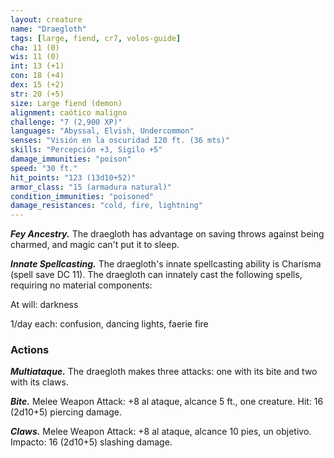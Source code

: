 ```yaml
---
layout: creature
name: "Draegloth"
tags: [large, fiend, cr7, volos-guide]
cha: 11 (0)
wis: 11 (0)
int: 13 (+1)
con: 18 (+4)
dex: 15 (+2)
str: 20 (+5)
size: Large fiend (demon)
alignment: caótico maligno
challenge: "7 (2,900 XP)"
languages: "Abyssal, Elvish, Undercommon"
senses: "Visión en la oscuridad 120 ft. (36 mts)"
skills: "Percepción +3, Sigilo +5"
damage_immunities: "poison"
speed: "30 ft."
hit_points: "123 (13d10+52)"
armor_class: "15 (armadura natural)"
condition_immunities: "poisoned"
damage_resistances: "cold, fire, lightning"
---
```


***Fey Ancestry.*** The draegloth has advantage on saving throws against being charmed, and magic can't put it to sleep.

***Innate Spellcasting.*** The draegloth's innate spellcasting ability is Charisma (spell save DC 11). The draegloth can innately cast the following spells, requiring no material components:

At will: darkness

1/day each: confusion, dancing lights, faerie fire

### Actions

***Multiataque.*** The draegloth makes three attacks: one with its bite and two with its claws.

***Bite.*** Melee Weapon Attack: +8 al ataque, alcance 5 ft., one creature. Hit: 16 (2d10+5) piercing damage.

***Claws.*** Melee Weapon Attack: +8 al ataque, alcance 10 pies, un objetivo. Impacto: 16 (2d10+5) slashing damage.